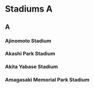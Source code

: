 # Stadiums A

## A

### Ajinomoto Stadium

### Akashi Park Stadium

### Akita Yabase Stadium

### Amagasaki Memorial Park Stadium
